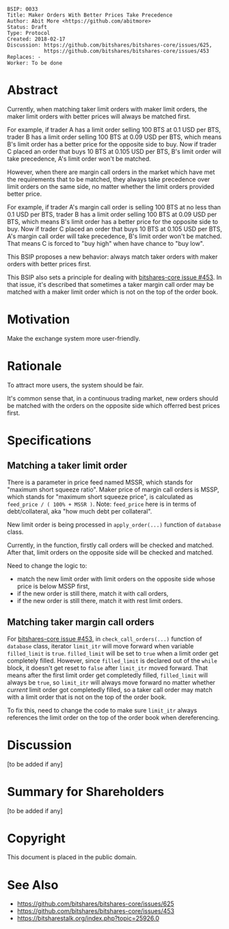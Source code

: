     BSIP: 0033
    Title: Maker Orders With Better Prices Take Precedence
    Author: Abit More <https://github.com/abitmore>
    Status: Draft
    Type: Protocol
    Created: 2018-02-17
    Discussion: https://github.com/bitshares/bitshares-core/issues/625,
                https://github.com/bitshares/bitshares-core/issues/453
    Replaces: -
    Worker: To be done

# Abstract

Currently, when matching taker limit orders with maker limit orders, the maker
limit orders with better prices will always be matched first.

For example, if trader A has a limit order selling 100 BTS at
0.1 USD per BTS, trader B has a limit order selling 100 BTS at 0.09 USD per BTS,
which means B's limit order has a better price for the opposite side to buy.
Now if trader C placed an order that buys 10 BTS at 0.105 USD per BTS, B's
limit order will take precedence, A's limit order won't be matched.

However, when there are margin call orders in the market which have met the
requirements that to be matched, they always take precedence over limit orders
on the same side, no matter whether the limit orders provided better price.

For example, if trader A's margin call order is selling 100 BTS at no less than
0.1 USD per BTS, trader B has a limit order selling 100 BTS at 0.09 USD per BTS,
which means B's limit order has a better price for the opposite side to buy.
Now if trader C placed an order that buys 10 BTS at 0.105 USD per BTS, A's
margin call order will take precedence, B's limit order won't be matched. That
means C is forced to "buy high" when have chance to "buy low".

This BSIP proposes a new behavior: always match taker
orders with maker orders with better prices first.

This BSIP also sets a principle for dealing with [bitshares-core
issue #453](https://github.com/bitshares/bitshares-core/issues/453).
In that issue, it's described that sometimes a taker margin call order may be
matched with a maker limit order which is not on the top of the order book.

# Motivation

Make the exchange system more user-friendly.

# Rationale

To attract more users, the system should be fair.

It's common sense that, in a continuous trading market, new orders should be
matched with the orders on the opposite side which offerred best prices first.

# Specifications

## Matching a taker limit order

There is a parameter in price feed named MSSR, which stands for "maximum short
squeeze ratio". Maker price of margin call orders is MSSP, which stands for
"maximum short squeeze price", is calculated as `feed_price / ( 100% + MSSR )`.
Note: `feed_price` here is in terms of debt/collateral, aka "how much debt per
collateral".

New limit order is being processed in `apply_order(...)` function of `database`
class.

Currently, in the function, firstly call orders will be checked and matched.
After that, limit orders on the opposite side will be checked and matched.

Need to change the logic to:
* match the new limit order with limit orders on the opposite side whose price
  is below MSSP first,
* if the new order is still there, match it with call orders,
* if the new order is still there, match it with rest limit orders.

## Matching taker margin call orders

For [bitshares-core
issue #453](https://github.com/bitshares/bitshares-core/issues/453),
in `check_call_orders(...)` function of `database` class,
iterator `limit_itr` will move forward when variable `filled_limit` is `true`.
`filled_limit` will be set to `true` when a limit order get completely filled.
However, since `filled_limit` is declared out of the `while` block,
it doesn't get reset to `false` after `limit_itr` moved forward. That means
after the first limit order get completedly filled, `filled_limit` will always
be `true`, so `limit_itr` will always move forward no matter whether *current*
limit order got completedly filled, so a taker call order may match
with a limit order that is not on the top of the order book.

To fix this, need to change the code to make sure `limit_itr` always references
the limit order on the top of the order book when dereferencing.

# Discussion

[to be added if any]

# Summary for Shareholders

[to be added if any]

# Copyright

This document is placed in the public domain.

# See Also

* https://github.com/bitshares/bitshares-core/issues/625
* https://github.com/bitshares/bitshares-core/issues/453
* https://bitsharestalk.org/index.php?topic=25926.0
